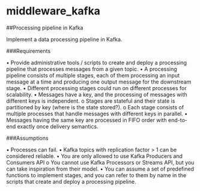 # middleware_kafka

##Processing pipeline in Kafka

Implement a data processing pipeline in Kafka.

###Requirements

• Provide administrative tools / scripts to create and deploy a processing pipeline that processes
messages from a given topic.
• A processing pipeline consists of multiple stages, each of them processing an input message
at a time and producing one output message for the downstream stage.
• Different processing stages could run on different processes for scalability.
• Messages have a key, and the processing of messages with different keys is independent.
o Stages are stateful and their state is partitioned by key (where is the state stored?).
o Each stage consists of multiple processes that handle messages with different keys in
parallel.
• Messages having the same key are processed in FIFO order with end-to-end exactly once
delivery semantics.

###Assumptions

• Processes can fail.
• Kafka topics with replication factor > 1 can be considered reliable.
• You are only allowed to use Kafka Producers and Consumers API
o You cannot use Kafka Processors or Streams API, but you can take inspiration from
their model.
• You can assume a set of predefined functions to implement stages, and you can refer to them
by name in the scripts that create and deploy a processing pipeline.
